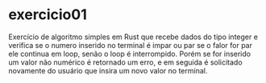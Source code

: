 # exercicio01
Exercício de algoritmo simples em Rust que recebe dados do tipo integer e verifica se o numero inserido no terminal é impar ou par
se o falor for par ele continua em loop, senão o loop é interrompido. Porém se for inserido um valor não numérico é retornado um erro,
e em seguida é solicitado novamente do usuário que insira um novo valor no terminal.
